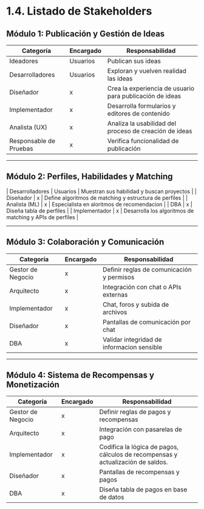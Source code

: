 # 1.4. Listado de Stakeholders

## Módulo 1: Publicación y Gestión de Ideas

| Categoría | Encargado | Responsabilidad |
|-|-|-|
| Ideadores | Usuarios | Publican sus ideas |
| Desarrolladores | Usuarios | Exploran y vuelven realidad las ideas |
| Diseñador | x | Crea la experiencia de usuario para publicación de ideas |
| Implementador | x | Desarrolla formularios y editores de contenido |
| Analista (UX) | x | Analiza la usabilidad del proceso de creación de ideas |
| Responsable de Pruebas | x | Verifica funcionalidad de publicación |

---

## Módulo 2: Perfiles, Habilidades y Matching


| Desarrolladores | Usuarios | Muestran sus habilidad y buscan proyectos |
| Diseñador | x | Define algoritmos de matching y estructura de perfiles |
| Analista (ML) | x | Especialista en aloritmos de recomendacion |
| DBA | x | Diseña tabla de perfiles |
| Implementador | x | Desarrolla los algoritmos de matching y APIs de perfiles |

---
## Módulo 3: Colaboración y Comunicación

| Categoría | Encargado | Responsabilidad |
|-|-|-|
| Gestor de Negocio | x | Definir reglas de comunicación y permisos|
| Arquitecto | x | Integración con chat o APIs externas |
| Implementador | x | Chat, foros y subida de archivos  |
| Diseñador | x | Pantallas de comunicación por chat |
| DBA | x | Validar integridad de informacion sensible |
---
## Módulo 4: Sistema de Recompensas y Monetización

| Categoría | Encargado | Responsabilidad |
|-|-|-|
| Gestor de Negocio | x | Definir reglas de pagos y recompensas|
| Arquitecto | x | Integración con pasarelas de pago |
| Implementador | x | Codifica la lógica de pagos, cálculos de recompensas y actualización de saldos. |
| Diseñador | x | Pantallas de recompensas y pagos|
| DBA | x | Diseña tabla de pagos en base de datos|